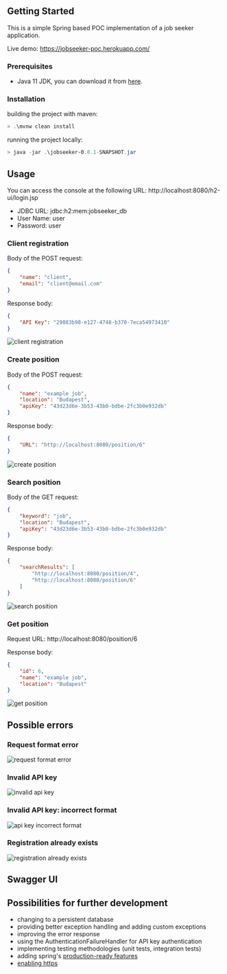 ## Getting Started

This is a simple Spring based POC implementation of a job seeker application.

Live demo: https://jobseeker-poc.herokuapp.com/

### Prerequisites

- Java 11 JDK, you can download it from [here](https://adoptium.net/temurin/releases/?version=11).

### Installation

building the project with maven:

```powershell
> .\mvnw clean install
```

running the project locally:

```powershell
> java -jar .\jobseeker-0.0.1-SNAPSHOT.jar
```

## Usage

You can access the console at the following URL: http://localhost:8080/h2-ui/login.jsp

- JDBC URL: jdbc:h2:mem:jobseeker_db
- User Name: user
- Password: user

### Client registration

Body of the POST request:

```json
{
    "name": "client",
    "email": "client@email.com"
}
```

Response body:

```json
{
    "API Key": "29883b98-e127-4748-b370-7eca54973410"
}
```

![client registration](https://raw.githubusercontent.com/peterpalfi/jobseeker/main/usage/client%20registration.png "client registration")

### Create position

Body of the POST request:

```json
{
    "name": "example job",
    "location": "Budapest",
    "apiKey": "43d23d6e-3b53-43b0-bdbe-2fc3b0e932db"
}
```

Response body:

```json
{
    "URL": "http://localhost:8080/position/6"
}
```

![create position](https://raw.githubusercontent.com/peterpalfi/jobseeker/main/usage/create%20position.png "create position")

### Search position

Body of the GET request:

```json
{
    "keyword": "job",
    "location": "Budapest",
    "apiKey": "43d23d6e-3b53-43b0-bdbe-2fc3b0e932db"
}
```

Response body:

```json
{
    "searchResults": [
        "http://localhost:8080/position/4",
        "http://localhost:8080/position/6"
    ]
}
```

![search position](https://raw.githubusercontent.com/peterpalfi/jobseeker/main/usage/search%20position.png "search position")

### Get position

Request URL: http://localhost:8080/position/6

Response body:

```json
{
    "id": 6,
    "name": "example job",
    "location": "Budapest"
}
```

![get position](https://raw.githubusercontent.com/peterpalfi/jobseeker/main/usage/get%20position.png "get position")

## Possible errors

### Request format error

![request format error](https://raw.githubusercontent.com/peterpalfi/jobseeker/main/usage/format%20error.png "request format error")

### Invalid API key

![invalid api key](https://raw.githubusercontent.com/peterpalfi/jobseeker/main/usage/invalid%20api%20key.png "invalid api key")

### Invalid API key: incorrect format

![api key incorrect format](https://raw.githubusercontent.com/peterpalfi/jobseeker/main/usage/incorrect%20api%20key.png "api key incorrect format")

### Registration already exists

![registration already exists](https://raw.githubusercontent.com/peterpalfi/jobseeker/main/usage/registration%20already%20exists.png "registration already exists")

## Swagger UI



## Possibilities for further development

- changing to a persistent database
- providing better exception handling and adding custom exceptions
- improving the error response
- using the AuthenticationFailureHandler for API key authentication
- implementing testing methodologies (unit tests, integration tests)
- adding spring's [production-ready features](https://docs.spring.io/spring-boot/docs/2.2.x/reference/html/production-ready-features.html)
- [enabling https](https://docs.spring.io/spring-cloud-skipper/docs/1.0.0.BUILD-SNAPSHOT/reference/html/configuration-security-enabling-https.html)
